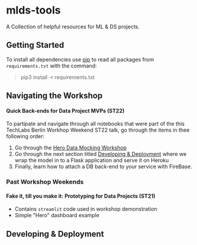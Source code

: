 # mlds-tools
A Collection of helpful resources for ML &amp; DS projects.
## Getting Started
To install all dependencies use [pip](https://pip.pypa.io/en/stable/) to read all packages from `requirements.txt` with the command:
> pip3 install -r requirements.txt

## Navigating the Workshop
#### Quick Back-ends for Data Project MVPs (ST22)
To partipate and navigate through all notebooks that were part of the this TechLabs Berlin Workhop Weekend ST22 talk, go through the items in thee following order:
1. Go through the [Hero Data Mocking Workshop](binder/workshop_weekend_st22/01-data_mocking.ipynb)
2. Go through the next section titled [Developing & Deployment](#Developing-&-Deployment) where we wrap the model in to a Flask application and serve it on Heroku
3. Finally, learn how to attach a DB back-end to your service with FireBase.
### Past Workshop Weekends
#### Fake it, till you make it: Prototyping for Data Projects (ST21)
- Contains `streamlit` code used in workshop demonstration
- Simple "Hero" dashboard example

## Developing & Deployment